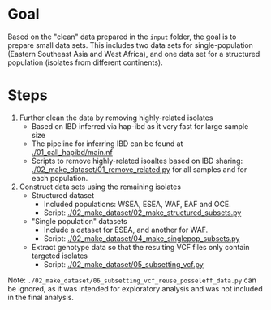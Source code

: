 # Goal

Based on the "clean" data prepared in the `input` folder, the goal is to prepare small data sets.
This includes two data sets for single-population (Eastern Southeast Asia and West
Africa), and one data set for a structured population (isolates from different
continents).

# Steps

1. Further clean the data by removing highly-related isolates
    - Based on IBD inferred via hap-ibd as it very fast for large sample size
    - The pipeline for inferring IBD can be found at
    [./01_call_hapibd/main.nf](./01_call_hapibd/main.nf)
    - Scripts to remove highly-related isoaltes based on IBD sharing:
    [./02_make_dataset/01_remove_related.py](./02_make_dataset/01_remove_related.py) for all samples and [](./02_make_dataset/03_remove_related_within_pop.py) for each population.
2. Construct data sets using the remaining isolates
    - Structured dataset 
        - Included populations: WSEA, ESEA, WAF, EAF and OCE.
        - Script: [./02_make_dataset/02_make_structured_subsets.py](./02_make_dataset/02_make_structured_subsets.py)
    - "Single population" datasets
        - Include a dataset for ESEA, and another for WAF.
        - Script: [./02_make_dataset/04_make_singlepop_subsets.py](./02_make_dataset/04_make_singlepop_subsets.py) 
    - Extract genotype data so that the resulting VCF files only contain targeted isolates
        - Script: [./02_make_dataset/05_subsetting_vcf.py](./02_make_dataset/05_subsetting_vcf.py)

Note: `./02_make_dataset/06_subsetting_vcf_reuse_posseleff_data.py` can be ignored, as it was intended
for exploratory analysis and was not included in the final analysis. 